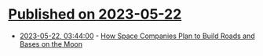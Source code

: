 # [Published on 2023-05-22](index.md)

* [2023-05-22, 03:44:00](https://science.slashdot.org/story/23/05/22/0129247/how-space-companies-plan-to-build-roads-and-bases-on-the-moon?utm_source=rss1.0mainlinkanon&utm_medium=feed) - [How Space Companies Plan to Build Roads and Bases on the Moon](https://science.slashdot.org/story/23/05/22/0129247/how-space-companies-plan-to-build-roads-and-bases-on-the-moon?utm_source=rss1.0mainlinkanon&utm_medium=feed)
